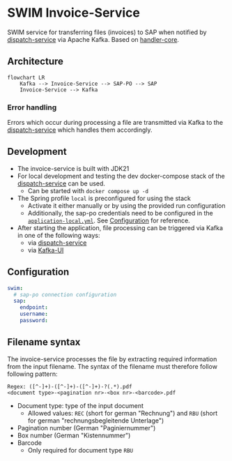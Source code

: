 # SWIM Invoice-Service

SWIM service for transferring files (invoices) to SAP when notified by [dispatch-service](../dispatch-service) via Apache Kafka.
Based on [handler-core](../handler-core).

## Architecture

```mermaid
flowchart LR
    Kafka --> Invoice-Service --> SAP-PO --> SAP
    Invoice-Service --> Kafka
```

### Error handling

Errors which occur during processing a file are transmitted via Kafka to the [dispatch-service](../dispatch-service) which handles them accordingly.

## Development

- The invoice-service is built with JDK21
- For local development and testing the dev docker-compose stack of the [dispatch-service](../dispatch-service) can be used.
    - Can be started with `docker compose up -d`
- The Spring profile `local` is preconfigured for using the stack
    - Activate it either manually or by using the provided run configuration
    - Additionally, the sap-po credentials need to be configured in the [`application-local.yml`](./src/main/resources/application-local.yml). See [Configuration](#configuration) for reference.
- After starting the application, file processing can be triggered via Kafka in one of the following ways:
    - via [dispatch-service](../dispatch-service)
    - via [Kafka-UI](http://localhost:8089/)

## Configuration

```yaml
swim:
  # sap-po connection configuration
  sap:
    endpoint:
    username:
    password:
```

## Filename syntax

The invoice-service processes the file by extracting required information from the input filename.
The syntax of the filename must therefore follow following pattern:

```
Regex: ([^-]+)-([^-]+)-([^-]+)-?(.*).pdf
<document type>-<pagination nr>-<box nr>-<barcode>.pdf
```

- Document type: type of the input document
  - Allowed values: `REC` (short for german "Rechnung") and `RBU` (short for german "rechnungsbegleitende Unterlage")
- Pagination number (German "Paginiernummer")
- Box number (German "Kistennummer")
- Barcode
  - Only required for document type `RBU`
